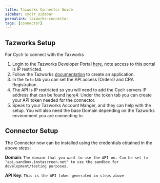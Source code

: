 ```yaml
---
title: Tazworks Connector Guide
sidebar: cyclr_sidebar
permalink: tazworks-connector
tags: [connector]
---
```

Tazworks Setup
---------------
For Cyclr to connect with the Taxworks

1. Login to the Tazworks Developer Portal [here](https://developer.tazworks.com), note access to this portal is IP restricted.
2. Follow the Tazworks [documentation](https://developer.tazworks.com/#registration) to create an application.
3. In the `Info` tab you can set the API access (Orders) and CRA Registration.
4. The API is IP restricted so you will need to add the Cyclr servers IP address that can be found [here](https://docs.cyclr.com/cyclr-ip-whitelisting)4. Under the token tab you can create your API token needed for the connector.
5. Speak to your Tazworks Account Manger, and they can help with the setup. You will also need the base Domain depending on the Tazworks environment you are connecting to.

Connector Setup
---------------
The Connector now can be installed using the credentials obtained in the above steps:

**Domain**: `The domain that you want to use the API on. Can be set to "api-sandbox.instascreen.net" to use the sandbox for development/testing purposes.`

**API Key**: `This is the API token generated in steps above`
